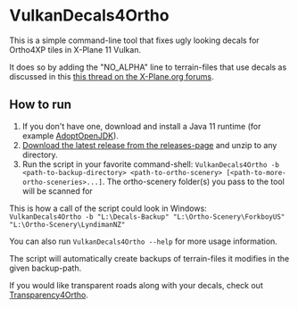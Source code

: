 # VulkanDecals4Ortho

This is a simple command-line tool that fixes ugly looking decals for Ortho4XP tiles in X-Plane 11 Vulkan.

It does so by adding the "NO_ALPHA" line to terrain-files that use decals as discussed in this [this thread on the X-Plane.org forums](https://forums.x-plane.org/index.php?/forums/topic/207760-better-ortho-textures-in-vulkan-xp150b1-than-xp141/).

## How to run

1. If you don't have one, download and install a Java 11 runtime (for example [AdoptOpenJDK](https://adoptopenjdk.net/?variant=openjdk11&jvmVariant=hotspot)).
2. [Download the latest release from the releases-page](https://github.com/melb00m/VulkanDecals4Ortho/releases) and unzip to any directory.
3. Run the script in your favorite command-shell: `VulkanDecals4Ortho -b <path-to-backup-directory> <path-to-ortho-scenery> [<path-to-more-ortho-sceneries>...]`. 
The ortho-scenery folder(s) you pass to the tool will be scanned for 

This is how a call of the script could look in Windows:  
`VulkanDecals4Ortho -b "L:\Decals-Backup" "L:\Ortho-Scenery\ForkboyUS" "L:\Ortho-Scenery\LyndimanNZ"`

You can also run `VulkanDecals4Ortho --help` for more usage information.

The script will automatically create backups of terrain-files it modifies in the given backup-path.

If you would like transparent roads along with your decals, check out [Transparency4Ortho](https://melb00m.github.io/Transparency4Ortho/).
